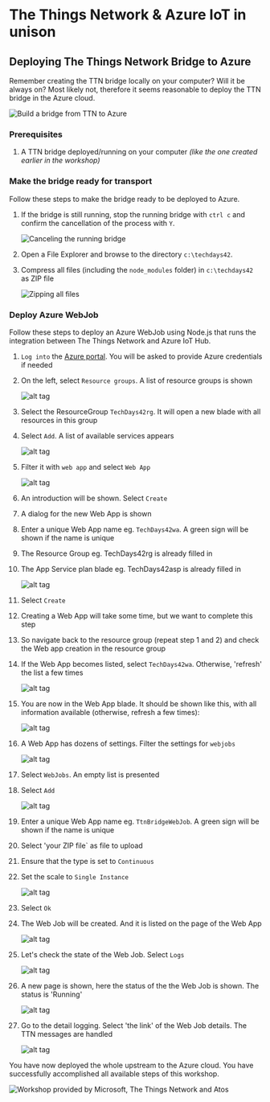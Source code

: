 # The Things Network & Azure IoT in unison
## Deploying The Things Network Bridge to Azure

Remember creating the TTN bridge locally on your computer? Will it be always on? Most likely not, therefore it seems reasonable to deploy the TTN bridge in the Azure cloud.

![Build a bridge from TTN to Azure](img/msft/Picture08-build-a-bridge-frm-ttn-to-azure.png)

### Prerequisites

1. A TTN bridge deployed/running on your computer _(like the one created earlier in the workshop)_

### Make the bridge ready for transport

Follow these steps to make the bridge ready to be deployed to Azure.

1. If the bridge is still running, stop the running bridge with `ctrl c` and confirm the cancellation of the process with `Y`.
    
    ![Canceling the running bridge](img/bridge-cancelation.png)

2. Open a File Explorer and browse to the directory `c:\techdays42`.
3. Compress all files (including the `node_modules` folder) in `c:\techdays42` as ZIP file
    
    ![Zipping all files](img/zipping-all-files.png)


### Deploy Azure WebJob

Follow these steps to deploy an Azure WebJob using Node.js that runs the integration between The Things Network and Azure IoT Hub.

1. `Log into` the [Azure portal](https://portal.azure.com/). You will be asked to provide Azure credentials if needed
2. On the left, select `Resource groups`. A list of resource groups is shown

    ![alt tag](img/azure-resource-groups.png)

3. Select the ResourceGroup `TechDays42rg`. It will open a new blade with all resources in this group

4. Select `Add`. A list of available services appears

    ![alt tag](img/azure-portal-add.png)

5. Filter it with `web app` and select `Web App`

    ![alt tag](img/azure-filter-web-app.png)

6. An introduction will be shown. Select `Create`
7. A dialog for the new Web App is shown
8. Enter a unique Web App name eg. `TechDays42wa`. A green sign will be shown if the name is unique
9. The Resource Group eg. TechDays42rg is already filled in
10. The App Service plan blade eg. TechDays42asp is already filled in 

    ![alt tag](img/azure-web-app-create.png)

11. Select `Create`

12. Creating a Web App will take some time, but we want to complete this step
13. So navigate back to the resource group (repeat step 1 and 2) and check the Web app creation in the resource group
14. If the Web App becomes listed, select `TechDays42wa`. Otherwise, 'refresh' the list a few times

    ![alt tag](img/azure-portal-refresh.png)

15. You are now in the Web App blade. It should be shown like this, with all information available (otherwise, refresh a few times):

    ![alt tag](img/azure-web-app-blade.png)

16. A Web App has dozens of settings. Filter the settings for `webjobs`

    ![alt tag](img/azure-web-app-filter-webjobs.png)

17. Select `WebJobs`. An empty list is presented
18. Select `Add`

    ![alt tag](img/azure-portal-add.png)

19. Enter a unique Web App name eg. `TtnBridgeWebJob`. A green sign will be shown if the name is unique
20. Select 'your ZIP file` as file to upload
21. Ensure that the type is set to `Continuous`
22. Set the scale to `Single Instance`

    ![alt tag](img/azure-web-job-add.png)

23. Select `Ok`
24. The Web Job will be created. And it is listed on the page of the Web App

    ![alt tag](img/bridge-list-web-job.png)

24. Let's check the state of the Web Job. Select `Logs`

    ![alt tag](img/bridge-list-web-job-logs.png)

25. A new page is shown, here the status of the the Web Job is shown. The status is 'Running'

    ![alt tag](img/bridge-webjob-running.png)

26. Go to the detail logging. Select 'the link' of the Web Job details. The TTN messages are handled 

    ![alt tag](img/bridge-web-job-logging.png)

You have now deployed the whole upstream to the Azure cloud. You have successfully accomplished all available steps of this workshop.

![Workshop provided by Microsoft, The Things Network and Atos](img/logos/microsoft-ttn-atos.png)